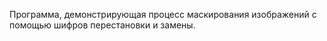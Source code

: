 Программа, демонстрирующая процесс маскирования изображений с помощью шифров перестановки и замены.
